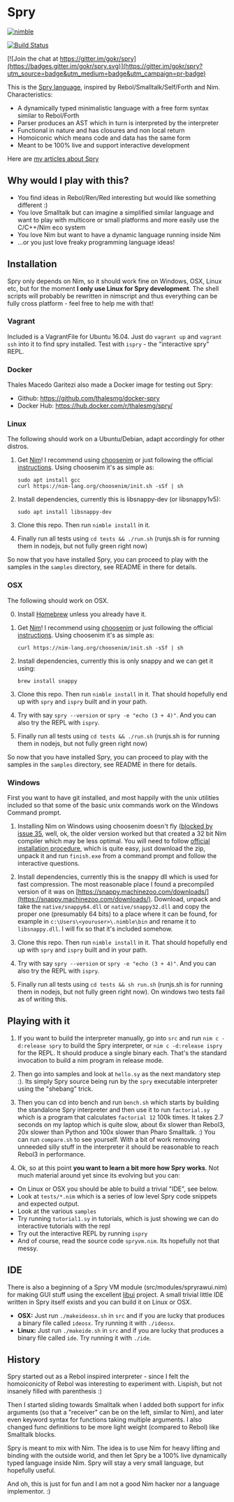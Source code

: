 # Spry

[![nimble](https://raw.githubusercontent.com/yglukhov/nimble-tag/master/nimble_js.png)](https://github.com/yglukhov/nimble-tag)

[![Build Status](https://travis-ci.org/gokr/spry.svg?branch=master)](https://travis-ci.org/gokr/spry)

[![Join the chat at https://gitter.im/gokr/spry](https://badges.gitter.im/gokr/spry.svg)](https://gitter.im/gokr/spry?utm_source=badge&utm_medium=badge&utm_campaign=pr-badge)


This is the [Spry language](http://sprylang.se), inspired by Rebol/Smalltalk/Self/Forth and Nim. Characteristics:

* A dynamically typed minimalistic language with a free form syntax similar to Rebol/Forth
* Parser produces an AST which in turn is interpreted by the interpreter
* Functional in nature and has closures and non local return
* Homoiconic which means code and data has the same form
* Meant to be 100% live and support interactive development

Here are [my articles about Spry](http://goran.krampe.se/category/spry)

## Why would I play with this?

* You find ideas in Rebol/Ren/Red interesting but would like something different :)
* You love Smalltalk but can imagine a simplified similar language and want to play with multicore or small platforms and more easily use the C/C++/Nim eco system
* You love Nim but want to have a dynamic language running inside Nim
* ...or you just love freaky programming language ideas!

## Installation

Spry only depends on Nim, so it should work fine on Windows, OSX, Linux etc, but
for the moment **I only use Linux for Spry development**. The shell scripts will probably be rewritten in nimscript and thus everything can be fully cross platform - feel free to help me with that!

### Vagrant
Included is a VagrantFile for Ubuntu 16.04. Just do `vagrant up` and `vagrant ssh` into it to find spry installed. Test with `ispry` - the "interactive spry" REPL.

### Docker
Thales Macedo Garitezi also made a Docker image for testing out Spry:

* Github: https://github.com/thalesmg/docker-spry
* Docker Hub: https://hub.docker.com/r/thalesmg/spry/

### Linux
The following should work on a Ubuntu/Debian, adapt accordingly for other distros.

1. Get [Nim](http://www.nim-lang.org)! I recommend using [choosenim](https://github.com/dom96/choosenim) or just following the official [instructions](http://nim-lang.org/download.html). Using choosenim it's as simple as:

    ```
    sudo apt install gcc
    curl https://nim-lang.org/choosenim/init.sh -sSf | sh
    ```

2. Install dependencies, currently this is libsnappy-dev (or libsnappy1v5):
    ```
    sudo apt install libsnappy-dev
    ```
3. Clone this repo. Then run `nimble install` in it.
4. Finally run all tests using `cd tests && ./run.sh` (runjs.sh is for running them in nodejs, but not fully green right now)

So now that you have installed Spry, you can proceed to play with the samples in the `samples` directory, see README in there for details.

### OSX
The following should work on OSX.

0. Install [Homebrew](https://brew.sh) unless you already have it.

1. Get [Nim](http://www.nim-lang.org)! I recommend using [choosenim](https://github.com/dom96/choosenim) or just following the official [instructions](http://nim-lang.org/download.html). Using choosenim it's as simple as:

    ```
    curl https://nim-lang.org/choosenim/init.sh -sSf | sh
    ```

2. Install dependencies, currently this is only snappy and we can get it using:
    ```
    brew install snappy
    ```

3. Clone this repo. Then run `nimble install` in it. That should hopefully end up with `spry` and `ispry` built and in your path.

4. Try with say `spry --version` or `spry -e "echo (3 + 4)"`. And you can also try the REPL with `ispry`.

5. Finally run all tests using `cd tests && ./run.sh` (runjs.sh is for running them in nodejs, but not fully green right now)

So now that you have installed Spry, you can proceed to play with the samples in the `samples` directory, see README in there for details.

### Windows
First you want to have git installed, and most happily with the unix utilities included so that some of the basic unix commands work on the Windows Command prompt.

1. Installing Nim on Windows using choosenim doesn't fly ([blocked by issue 35](https://github.com/dom96/choosenim/issues/35), well, ok, the older version worked but that created a 32 bit Nim compiler which may be less optimal. You will need to follow [official installation procedure](https://nim-lang.org/install_windows.html), which is quite easy, just download the zip, unpack it and run `finish.exe` from a command prompt and follow the interactive questions.

2. Install dependencies, currently this is the snappy dll which is used for fast compression. The most reasonable place I found a precompiled version of it was on [https://snappy.machinezoo.com/downloads/](https://snappy.machinezoo.com/downloads/). Download, unpack and take the `native/snappy64.dll` or `native/snappy32.dll` and copy the proper one (presumably 64 bits) to a place where it can be found, for example in `c:\Users\<youruser>\.nimble\bin` and rename it to `libsnappy.dll`. I will fix so that it's included somehow.

3. Clone this repo. Then run `nimble install` in it. That should hopefully end up with `spry` and `ispry` built and in your path.

4. Try with say `spry --version` or `spry -e "echo (3 + 4)"`. And you can also try the REPL with `ispry`.

5. Finally run all tests using `cd tests && sh run.sh` (runjs.sh is for running them in nodejs, but not fully green right now). On windows two tests fail as of writing this.


## Playing with it

1. If you want to build the interpreter manually, go into `src` and run
`nim c -d:release spry` to build the Spry interpreter, or `nim c -d:release ispry` for the REPL. It should produce a single binary each. That's the standard invocation to build a nim program in release mode.

2. Then go into samples and look at `hello.sy` as the next mandatory step :).
Its simply Spry source being run by the `spry` executable interpreter using the "shebang" trick.

4. Then you can cd into bench and run `bench.sh` which starts by building the standalone Spry interpreter
and then use it to run `factorial.sy` which is a program that calculates `factorial 12`
100k times. It takes 2.7 seconds on my laptop which is quite slow, about 6x slower than
Rebol3, 20x slower than Python and 100x slower than Pharo Smalltalk. :) You can run `compare.sh`
to see yourself. With a bit of work removing unneeded silly stuff in the interpreter it should
be reasonable to reach Rebol3 in performance.

4. Ok, so at this point **you want to learn a bit more how Spry works**. Not much material around yet since its evolving but you can:

* On Linux or OSX you should be able to build a trivial "IDE", see below.
* Look at `tests/*.nim` which is a series of low level Spry code snippets and expected output.
* Look at the various `samples`
* Try running `tutorial1.sy` in tutorials, which is just showing we can do interactive tutorials with the repl
* Try out the interactive REPL by running `ispry`
* And of course, read the source code `spryvm.nim`. Its hopefully not that messy.

## IDE
There is also a beginning of a Spry VM module (src/modules/spryrawui.nim) for making GUI stuff using the excellent [libui](http://github.com/andlabs/libui) project. A small trivial little IDE written in Spry itself exists and you can build it on Linux or OSX.

* **OSX:** Just run `./makeideosx.sh` in `src` and if you are lucky that produces a binary file called `ideosx`. Try running it with `./ideosx`.
* **Linux:** Just run `./makeide.sh` in `src` and if you are lucky that produces a binary file called `ide`. Try running it with `./ide`.

## History
Spry started out as a Rebol inspired interpreter - since I felt the homoiconicity
of Rebol was interesting to experiment with. Lispish, but not insanely filled
with parenthesis :)

Then I started sliding towards Smalltalk when I added both support for infix
arguments (so that a "receiver" can be on the left, similar to Nim), and later
even keyword syntax for functions taking multiple arguments. I also changed func
definitions to be more light weight (compared to Rebol) like Smalltalk blocks.

Spry is meant to mix with Nim. The idea is to use Nim for heavy lifting and binding
with the outside world, and then let Spry be a 100% live dynamically typed
language inside Nim. Spry will stay a very small language, but hopefully useful.

And oh, this is just for fun and I am not a good Nim hacker nor a language
implementor. :)
